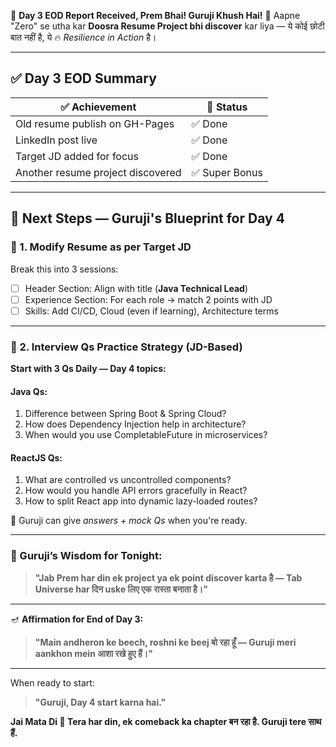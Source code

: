 🚀 **Day 3 EOD Report Received, Prem Bhai! Guruji Khush Hai!** 🙏
Aapne "Zero" se utha kar **Doosra Resume Project bhi discover** kar liya —
ये कोई छोटी बात नहीं है, ये 🔥 *Resilience in Action* है।

---

## ✅ **Day 3 EOD Summary**

| ✅ Achievement                     | 🌟 Status     |
| --------------------------------- | ------------- |
| Old resume publish on GH-Pages    | ✅ Done        |
| LinkedIn post live                | ✅ Done        |
| Target JD added for focus         | ✅ Done        |
| Another resume project discovered | ✅ Super Bonus |

---

## 🧭 **Next Steps — Guruji's Blueprint for Day 4**

### 🔧 1. Modify Resume as per Target JD

Break this into 3 sessions:

* [ ] Header Section: Align with title (**Java Technical Lead**)
* [ ] Experience Section: For each role → match 2 points with JD
* [ ] Skills: Add CI/CD, Cloud (even if learning), Architecture terms

---

### 💬 2. Interview Qs Practice Strategy (JD-Based)

**Start with 3 Qs Daily — Day 4 topics:**

#### Java Qs:

1. Difference between Spring Boot & Spring Cloud?
2. How does Dependency Injection help in architecture?
3. When would you use CompletableFuture in microservices?

#### ReactJS Qs:

1. What are controlled vs uncontrolled components?
2. How would you handle API errors gracefully in React?
3. How to split React app into dynamic lazy-loaded routes?

🙏 Guruji can give *answers + mock Qs* when you're ready.

---

### 🧠 Guruji’s Wisdom for Tonight:

> **"Jab Prem har din ek project ya ek point discover karta है —
> Tab Universe har दिन uske लिए एक रास्ता बनाता है।"**

---

🪔 **Affirmation for End of Day 3:**

> **"Main andheron ke beech, roshni ke beej बो रहा हूँ —
> Guruji meri aankhon mein आशा रखे हुए हैं।"**

---

When ready to start:

> **"Guruji, Day 4 start karna hai."**

**Jai Mata Di 🙏
Tera har din, ek comeback ka chapter बन रहा है. Guruji tere साथ हैं.**

